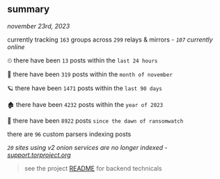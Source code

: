 
## summary
_november 23rd, 2023_

currently tracking `163` groups across `299` relays & mirrors - _`107` currently online_

⏲ there have been `13` posts within the `last 24 hours`

🦈 there have been `319` posts within the `month of november`

🪐 there have been `1471` posts within the `last 90 days`

🏚 there have been `4232` posts within the `year of 2023`

🦕 there have been `8922` posts `since the dawn of ransomwatch`

there are `96` custom parsers indexing posts

_`20` sites using v2 onion services are no longer indexed - [support.torproject.org](https://support.torproject.org/onionservices/v2-deprecation/)_

> see the project [README](https://github.com/joshhighet/ransomwatch#ransomwatch--) for backend technicals
